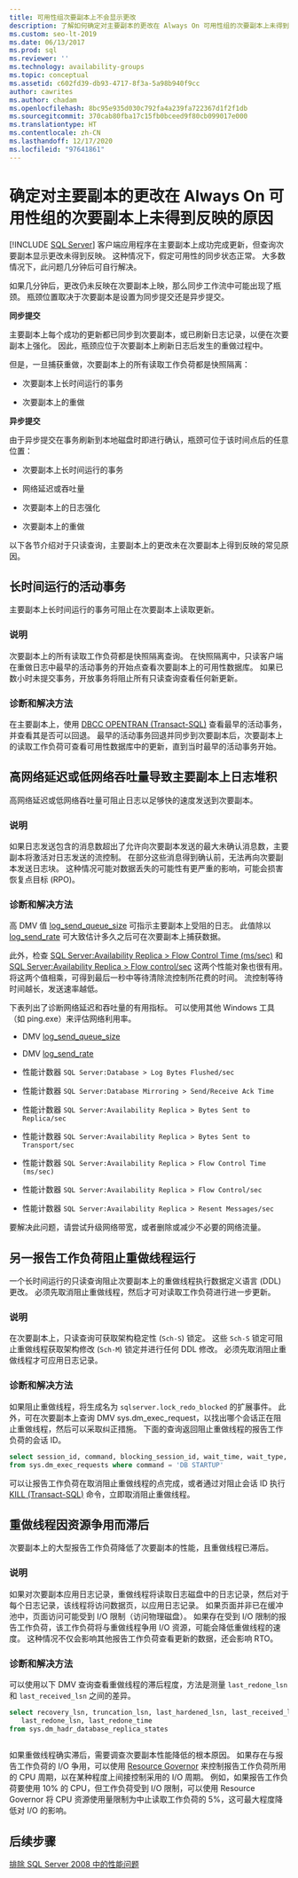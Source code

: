 ```yaml
---
title: 可用性组次要副本上不会显示更改
description: 了解如何确定对主要副本的更改在 Always On 可用性组的次要副本上未得到反映的原因。
ms.custom: seo-lt-2019
ms.date: 06/13/2017
ms.prod: sql
ms.reviewer: ''
ms.technology: availability-groups
ms.topic: conceptual
ms.assetid: c602fd39-db93-4717-8f3a-5a98b940f9cc
author: cawrites
ms.author: chadam
ms.openlocfilehash: 8bc95e935d030c792fa4a239fa722367d1f2f1db
ms.sourcegitcommit: 370cab80fba17c15fb0bceed9f80cb099017e000
ms.translationtype: HT
ms.contentlocale: zh-CN
ms.lasthandoff: 12/17/2020
ms.locfileid: "97641861"
---
```

# <a name="determine-why-changes-from-primary-replica-are-not-reflected-on-secondary-replica-for-an-always-on-availability-group"></a>确定对主要副本的更改在 Always On 可用性组的次要副本上未得到反映的原因
[!INCLUDE [SQL Server](../../../includes/applies-to-version/sqlserver.md)]
  客户端应用程序在主要副本上成功完成更新，但查询次要副本显示更改未得到反映。 这种情况下，假定可用性的同步状态正常。 大多数情况下，此问题几分钟后可自行解决。  
  
 如果几分钟后，更改仍未反映在次要副本上映，那么同步工作流中可能出现了瓶颈。 瓶颈位置取决于次要副本是设置为同步提交还是异步提交。  
  
 **同步提交**  
  
 主要副本上每个成功的更新都已同步到次要副本，或已刷新日志记录，以便在次要副本上强化。 因此，瓶颈应位于次要副本上刷新日志后发生的重做过程中。  
  
 但是，一旦捕获重做，次要副本上的所有读取工作负荷都是快照隔离：  
  
  -   次要副本上长时间运行的事务  
  
  -   次要副本上的重做  


**异步提交**  
 
 由于异步提交在事务刷新到本地磁盘时即进行确认，瓶颈可位于该时间点后的任意位置：  
 
  -   次要副本上长时间运行的事务  
  
  -   网络延迟或吞吐量  
  
  -   次要副本上的日志强化  
  
  -   次要副本上的重做  


以下各节介绍对于只读查询，主要副本上的更改未在次要副本上得到反映的常见原因。  


##  <a name="long-running-active-transactions"></a><a name="BKMK_OLDTRANS"></a>长时间运行的活动事务  
 主要副本上长时间运行的事务可阻止在次要副本上读取更新。  
  
### <a name="explanation"></a>说明  
 次要副本上的所有读取工作负荷都是快照隔离查询。 在快照隔离中，只读客户端在重做日志中最早的活动事务的开始点查看次要副本上的可用性数据库。 如果已数小时未提交事务，开放事务将阻止所有只读查询查看任何新更新。  
  
### <a name="diagnosis-and-resolution"></a>诊断和解决方法  
 在主要副本上，使用 [DBCC OPENTRAN (Transact-SQL)](~/t-sql/database-console-commands/dbcc-opentran-transact-sql.md) 查看最早的活动事务，并查看其是否可以回退。 最早的活动事务回退并同步到次要副本后，次要副本上的读取工作负荷可查看可用性数据库中的更新，直到当时最早的活动事务开始。  
  
##  <a name="high-network-latency-or-low-network-throughput-causes-log-build-up-on-the-primary-replica"></a><a name="BKMK_LATENCY"></a>高网络延迟或低网络吞吐量导致主要副本上日志堆积  
 高网络延迟或低网络吞吐量可阻止日志以足够快的速度发送到次要副本。  
  
### <a name="explanation"></a>说明  
 如果日志发送包含的消息数超出了允许向次要副本发送的最大未确认消息数，主要副本将激活对日志发送的流控制。 在部分这些消息得到确认前，无法再向次要副本发送日志块。 这种情况可能对数据丢失的可能性有更严重的影响，可能会损害恢复点目标 (RPO)。  
  
### <a name="diagnosis-and-resolution"></a>诊断和解决方法  
 高 DMV 值 [log_send_queue_size](~/relational-databases/system-dynamic-management-views/sys-dm-hadr-database-replica-states-transact-sql.md) 可指示主要副本上受阻的日志。 此值除以 [log_send_rate](~/relational-databases/system-dynamic-management-views/sys-dm-hadr-database-replica-states-transact-sql.md) 可大致估计多久之后可在次要副本上捕获数据。  
  
 此外，检查 [SQL Server:Availability Replica > Flow Control Time (ms/sec)](~/relational-databases/performance-monitor/sql-server-availability-replica.md) 和 [SQL Server:Availability Replica > Flow control/sec](~/relational-databases/performance-monitor/sql-server-availability-replica.md) 这两个性能对象也很有用。将这两个值相乘，可得到最后一秒中等待清除流控制所花费的时间。 流控制等待时间越长，发送速率越低。  
  
 下表列出了诊断网络延迟和吞吐量的有用指标。 可以使用其他 Windows 工具（如 ping.exe）来评估网络利用率。  
  
-   DMV [log_send_queue_size](~/relational-databases/system-dynamic-management-views/sys-dm-hadr-database-replica-states-transact-sql.md)  
  
-   DMV [log_send_rate](~/relational-databases/system-dynamic-management-views/sys-dm-hadr-database-replica-states-transact-sql.md)  
  
-   性能计数器 `SQL Server:Database > Log Bytes Flushed/sec`  
  
-   性能计数器 `SQL Server:Database Mirroring > Send/Receive Ack Time`  
  
-   性能计数器 `SQL Server:Availability Replica > Bytes Sent to Replica/sec`  
  
-   性能计数器 `SQL Server:Availability Replica > Bytes Sent to Transport/sec`  
  
-   性能计数器 `SQL Server:Availability Replica > Flow Control Time (ms/sec)`  
  
-   性能计数器 `SQL Server:Availability Replica > Flow Control/sec`  
  
-   性能计数器 `SQL Server:Availability Replica > Resent Messages/sec`  
  
 要解决此问题，请尝试升级网络带宽，或者删除或减少不必要的网络流量。  
  
##  <a name="another-reporting-workload-blocks-the-redo-thread-from-running"></a><a name="BKMK_REDOBLOCK"></a>另一报告工作负荷阻止重做线程运行  
 一个长时间运行的只读查询阻止次要副本上的重做线程执行数据定义语言 (DDL) 更改。 必须先取消阻止重做线程，然后才可对读取工作负荷进行进一步更新。  
  
### <a name="explanation"></a>说明  
 在次要副本上，只读查询可获取架构稳定性 (`Sch-S`) 锁定。 这些 `Sch-S` 锁定可阻止重做线程获取架构修改 (`Sch-M`) 锁定并进行任何 DDL 修改。 必须先取消阻止重做线程才可应用日志记录。  
  
### <a name="diagnosis-and-resolution"></a>诊断和解决方法  
 如果阻止重做线程，将生成名为 `sqlserver.lock_redo_blocked` 的扩展事件。 此外，可在次要副本上查询 DMV sys.dm_exec_request，以找出哪个会话正在阻止重做线程，然后可以采取纠正措施。 下面的查询返回阻止重做线程的报告工作负荷的会话 ID。  
  
```sql  
select session_id, command, blocking_session_id, wait_time, wait_type, wait_resource   
from sys.dm_exec_requests where command = 'DB STARTUP'  
```  
  
 可以让报告工作负荷在取消阻止重做线程的点完成，或者通过对阻止会话 ID 执行 [KILL (Transact-SQL)](~/t-sql/language-elements/kill-transact-sql.md) 命令，立即取消阻止重做线程。  
  
##  <a name="redo-thread-falls-behind-due-to-resource-contention"></a><a name="BKMK_REDOBEHIND"></a>重做线程因资源争用而滞后  
 次要副本上的大型报告工作负荷降低了次要副本的性能，且重做线程已滞后。  
  
### <a name="explanation"></a>说明  
 如果对次要副本应用日志记录，重做线程将读取日志磁盘中的日志记录，然后对于每个日志记录，该线程将访问数据页，以应用日志记录。 如果页面并非已在缓冲池中，页面访问可能受到 I/O 限制（访问物理磁盘）。 如果存在受到 I/O 限制的报告工作负荷，该工作负荷将与重做线程争用 I/O 资源，可能会降低重做线程的速度。 这种情况不仅会影响其他报告工作负荷查看更新的数据，还会影响 RTO。  
  
### <a name="diagnosis-and-resolution"></a>诊断和解决方法  
 可以使用以下 DMV 查询查看重做线程的滞后程度，方法是测量 `last_redone_lsn` 和 `last_received_lsn` 之间的差异。  
  
```sql  
select recovery_lsn, truncation_lsn, last_hardened_lsn, last_received_lsn,   
   last_redone_lsn, last_redone_time  
from sys.dm_hadr_database_replica_states  
  
```  
  
 如果重做线程确实滞后，需要调查次要副本性能降低的根本原因。 如果存在与报告工作负荷的 I/O 争用，可以使用 [Resource Governor](~/relational-databases/resource-governor/resource-governor.md) 来控制报告工作负荷所用的 CPU 周期，以在某种程度上间接控制采用的 I/O 周期。 例如，如果报告工作负荷要使用 10% 的 CPU，但工作负荷受到 I/O 限制，可以使用 Resource Governor 将 CPU 资源使用量限制为中止读取工作负荷的 5%，这可最大程度降低对 I/O 的影响。  
  
## <a name="next-steps"></a>后续步骤  
 [排除 SQL Server 2008 中的性能问题](/previous-versions/sql/sql-server-2008/dd672789(v=sql.100))
  
